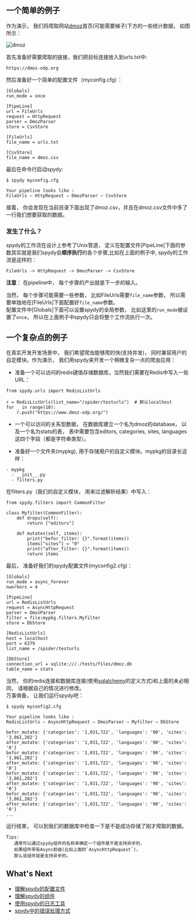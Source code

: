 ## 一个简单的例子
作为演示， 我们将爬取网站[dmoz](https://dmoz-odp.org/)首页(可能需要梯子)下方的一些统计数据， 如图所示：

![dmoz](img/dmoz.png) 


首先准备好需要爬取的链接，我们把目标连接放入到urls.txt中:

```
https://dmoz-odp.org
```

然后准备好一个简单的配置文件（myconfig.cfg）：

```
[Globals]
run_mode = once   

[PipeLine]
url = FileUrls
request = HttpRequest
parser = DmozParser
store = CsvStore

[FileUrls]
file_name = urls.txt

[CsvStore]
file_name = dmoz.csv
```

最后在命令行启动spydy:

```
$ spydy myconfig.cfg

Your pipeline looks like :
FileUrls ⇨ HttpRequest ⇨ DmozParser ⇨ CsvStore
```

接着， 你会发现在当前目录下面出现了dmoz.csv，并且在dmoz.csv文件中多了一行我们想要获取的数据。

### 发生了什么？

spydy的工作流在设计上参考了Unix管道， 定义在配置文件[PipeLine]下面的参数其实就是我们spydy会**顺序执行**的各个步骤,比如在上面的例子中, spydy的工作流是这样的：

```
FileUrls -> HttpRequest -> DmozParser -> CsvStore
```

**注意**： 在pipeline中， 每个步骤的产出就是下一步的输入。

当然， 每个步骤可能需要一些参数， 比如FileUrls需要`file_name`参数， 所以需要单独地在[FileUrls]下面配置好`file_name`参数。  
配置文件中[Globals]下面可以设置spydy的全局参数， 比如这里的`run_mode`被设置了`once`， 所以在上面例子中spydy只会将整个工作流执行一次。

## 一个复杂点的例子
在真实开发开发场景中， 我们希望爬虫能够爬的快(支持并发)， 同时兼容用户的自定模块。作为演示， 我们用spydy来开发一个稍微复杂一点的爬虫应用：

* 准备一个可以访问的redis键值存储数据库，当然我们需要在Redis中写入一些URL：  

```
from spydy.urls import RedisListUrls

r = RedisListUrls(list_name="/spider/testurls")  # 默认localhost
for _ in range(10):
    r.push("https://www.dmoz-odp.org/")  
```


* 一个可以访问的关系型数据， 在数据库建立一个名为dmoz的database， 以及一个名为stats的表， 表中需要包含editors, categories, sites, languages这四个字段（都是字符串类型）。
  
* 准备好一个文件夹(mypkg), 用于存储用户的自定义模块。mypkg的目录长这样：
```
- mypkg
  - __init__.py
  - filters.py
```
在filters.py（我们的自定义模块， 用来过滤解析结果）中写入：
```
from spydy.filters import CommonFilter

class Myfilter(CommonFilter):
    def drops(self):
        return ["editors"]

    def mutates(self, items):
        print("befor_filter: {}".format(items))
        items["sites"] = "0"
        print("after_filter: {}".format(items))
        return items

```

最后， 准备好我们的spydy配置文件(myconfig2.cfg)：
```
[Globals]
run_mode = async_forever
nworkers = 4

[PipeLine]
url = RedisListUrls
request = AsyncHttpRequest
parser = DmozParser
filter = file:mypkg.filters.Myfilter
store = DbStore

[RedisListUrls]
host = localhost
port = 6379
list_name = /spider/testurls

[DbStore]
connection_url = sqlite:///./tests/files/dmoz.db
table_name = stats
```
当然， 你的redis连接和数据库连接(使用[sqlalchemy](https://docs.sqlalchemy.org/en/13/core/connections.html)的定义方式)和上面的未必相同， 请根据自己的情况进行修改。  
万事俱备， 让我们运行spydy吧：
```
$ spydy myconfig2.cfg

Your pipeline looks like :
RedisListUrls ⇨ AsyncHttpRequest ⇨ DmozParser ⇨ Myfilter ⇨ DbStore

befor_mutate: {'categories': '1,031,722', 'languages': '90', 'sites': '3,861,202'}
after_mutate: {'categories': '1,031,722', 'languages': '90', 'sites': '0'}
befor_mutate: {'categories': '1,031,722', 'languages': '90', 'sites': '3,861,202'}
after_mutate: {'categories': '1,031,722', 'languages': '90', 'sites': '0'}
befor_mutate: {'categories': '1,031,722', 'languages': '90', 'sites': '3,861,202'}
after_mutate: {'categories': '1,031,722', 'languages': '90', 'sites': '0'}
befor_mutate: {'categories': '1,031,722', 'languages': '90', 'sites': '3,861,202'}
after_mutate: {'categories': '1,031,722', 'languages': '90', 'sites': '0'}
...

```
运行结束， 可以到我们的数据库中检查一下是不是成功存储了刚才爬取的数据。

```
Tips:
   通常可以通过spydy组件的名称来确定一个组件是不是支持异步的，
   如果组件带有Async前缀(比如上面的`AsyncHttpRequest`)， 
   那么该组件就是支持异步的。
```

## What's Next
- [理解spydy的配置文件](spydy_configs.md)
- [理解spydy的组件](components.md)
- [使用spydy的日志工具](logs.md)
- [spydy中的错误处理方式](error_handling.md)


